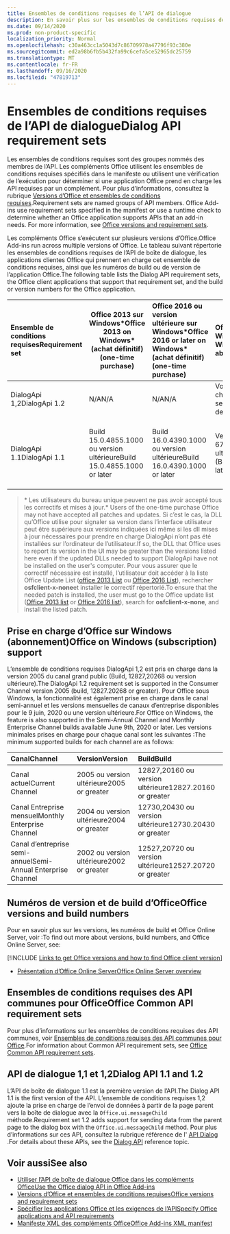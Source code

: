 ```yaml
---
title: Ensembles de conditions requises de l’API de dialogue
description: En savoir plus sur les ensembles de conditions requises de l’API Dialog.
ms.date: 09/14/2020
ms.prod: non-product-specific
localization_priority: Normal
ms.openlocfilehash: c30a463cc1a5043d7c86709978a47796f93c380e
ms.sourcegitcommit: ed2a98b6fb5b432fa99c6cefa5ce52965dc25759
ms.translationtype: MT
ms.contentlocale: fr-FR
ms.lasthandoff: 09/16/2020
ms.locfileid: "47819713"
---
```

# <a name="dialog-api-requirement-sets"></a><span data-ttu-id="0cfb7-103">Ensembles de conditions requises de l’API de dialogue</span><span class="sxs-lookup"><span data-stu-id="0cfb7-103">Dialog API requirement sets</span></span>

<span data-ttu-id="0cfb7-p101">Les ensembles de conditions requises sont des groupes nommés des membres de l’API. Les compléments Office utilisent les ensembles de conditions requises spécifiés dans le manifeste ou utilisent une vérification de l’exécution pour déterminer si une application Office prend en charge les API requises par un complément. Pour plus d’informations, consultez la rubrique [Versions d’Office et ensembles de conditions requises](../../develop/office-versions-and-requirement-sets.md).</span><span class="sxs-lookup"><span data-stu-id="0cfb7-p101">Requirement sets are named groups of API members. Office Add-ins use requirement sets specified in the manifest or use a runtime check to determine whether an Office application supports APIs that an add-in needs. For more information, see [Office versions and requirement sets](../../develop/office-versions-and-requirement-sets.md).</span></span>

<span data-ttu-id="0cfb7-107">Les compléments Office s’exécutent sur plusieurs versions d’Office.</span><span class="sxs-lookup"><span data-stu-id="0cfb7-107">Office Add-ins run across multiple versions of Office.</span></span> <span data-ttu-id="0cfb7-108">Le tableau suivant répertorie les ensembles de conditions requises de l’API de boîte de dialogue, les applications clientes Office qui prennent en charge cet ensemble de conditions requises, ainsi que les numéros de build ou de version de l’application Office.</span><span class="sxs-lookup"><span data-stu-id="0cfb7-108">The following table lists the Dialog API requirement sets, the Office client applications that support that requirement set, and the build or version numbers for the Office application.</span></span>

|  <span data-ttu-id="0cfb7-109">Ensemble de conditions requises</span><span class="sxs-lookup"><span data-stu-id="0cfb7-109">Requirement set</span></span>  | <span data-ttu-id="0cfb7-110">Office 2013 sur Windows\*</span><span class="sxs-lookup"><span data-stu-id="0cfb7-110">Office 2013 on Windows\*</span></span><br><span data-ttu-id="0cfb7-111">(achat définitif)</span><span class="sxs-lookup"><span data-stu-id="0cfb7-111">(one-time purchase)</span></span> | <span data-ttu-id="0cfb7-112">Office 2016 ou version ultérieure sur Windows\*</span><span class="sxs-lookup"><span data-stu-id="0cfb7-112">Office 2016 or later on Windows\*</span></span><br><span data-ttu-id="0cfb7-113">(achat définitif)</span><span class="sxs-lookup"><span data-stu-id="0cfb7-113">(one-time purchase)</span></span>   | <span data-ttu-id="0cfb7-114">Office pour Windows</span><span class="sxs-lookup"><span data-stu-id="0cfb7-114">Office on Windows</span></span><br><span data-ttu-id="0cfb7-115">abonnés</span><span class="sxs-lookup"><span data-stu-id="0cfb7-115">(subscription)</span></span> |  <span data-ttu-id="0cfb7-116">Office sur iPad</span><span class="sxs-lookup"><span data-stu-id="0cfb7-116">Office on iPad</span></span><br><span data-ttu-id="0cfb7-117">abonnés</span><span class="sxs-lookup"><span data-stu-id="0cfb7-117">(subscription)</span></span>  |  <span data-ttu-id="0cfb7-118">Office sur Mac</span><span class="sxs-lookup"><span data-stu-id="0cfb7-118">Office on Mac</span></span><br><span data-ttu-id="0cfb7-119">abonnés</span><span class="sxs-lookup"><span data-stu-id="0cfb7-119">(subscription)</span></span>  | <span data-ttu-id="0cfb7-120">Office sur le web</span><span class="sxs-lookup"><span data-stu-id="0cfb7-120">Office on the web</span></span>  |  <span data-ttu-id="0cfb7-121">Office Online Server</span><span class="sxs-lookup"><span data-stu-id="0cfb7-121">Office Online Server</span></span>  |
|:-----|-----|:-----|:-----|:-----|:-----|:-----|:-----|
| <span data-ttu-id="0cfb7-122">DialogApi 1,2</span><span class="sxs-lookup"><span data-stu-id="0cfb7-122">DialogApi 1.2</span></span>  | <span data-ttu-id="0cfb7-123">N/A</span><span class="sxs-lookup"><span data-stu-id="0cfb7-123">N/A</span></span> | <span data-ttu-id="0cfb7-124">N/A</span><span class="sxs-lookup"><span data-stu-id="0cfb7-124">N/A</span></span> | <span data-ttu-id="0cfb7-125">Voir prise en charge</span><span class="sxs-lookup"><span data-stu-id="0cfb7-125">See support</span></span><br><span data-ttu-id="0cfb7-126">section ci-dessous</span><span class="sxs-lookup"><span data-stu-id="0cfb7-126">section below</span></span> | <span data-ttu-id="0cfb7-127">2,67 ou version ultérieure</span><span class="sxs-lookup"><span data-stu-id="0cfb7-127">2.67 or later</span></span> | <span data-ttu-id="0cfb7-128">16,37 ou version ultérieure</span><span class="sxs-lookup"><span data-stu-id="0cfb7-128">16.37 or later</span></span> | <span data-ttu-id="0cfb7-129">Juin 2020</span><span class="sxs-lookup"><span data-stu-id="0cfb7-129">June 2020</span></span> | <span data-ttu-id="0cfb7-130">S/O</span><span class="sxs-lookup"><span data-stu-id="0cfb7-130">N/A</span></span> |
| <span data-ttu-id="0cfb7-131">DialogApi 1.1</span><span class="sxs-lookup"><span data-stu-id="0cfb7-131">DialogApi 1.1</span></span>  | <span data-ttu-id="0cfb7-132">Build 15.0.4855.1000 ou version ultérieure</span><span class="sxs-lookup"><span data-stu-id="0cfb7-132">Build 15.0.4855.1000 or later</span></span> | <span data-ttu-id="0cfb7-133">Build 16.0.4390.1000 ou version ultérieure</span><span class="sxs-lookup"><span data-stu-id="0cfb7-133">Build 16.0.4390.1000 or later</span></span> | <span data-ttu-id="0cfb7-134">Version 1602 (Build 6741.0000) ou version ultérieure</span><span class="sxs-lookup"><span data-stu-id="0cfb7-134">Version 1602 (Build 6741.0000) or later</span></span> | <span data-ttu-id="0cfb7-135">1.22 ou version ultérieure</span><span class="sxs-lookup"><span data-stu-id="0cfb7-135">1.22 or later</span></span> | <span data-ttu-id="0cfb7-136">15.20 ou version ultérieure</span><span class="sxs-lookup"><span data-stu-id="0cfb7-136">15.20 or later</span></span> | <span data-ttu-id="0cfb7-137">Janvier 2017</span><span class="sxs-lookup"><span data-stu-id="0cfb7-137">January 2017</span></span> | <span data-ttu-id="0cfb7-138">Version 1608 (Build 7601.6800) ou version ultérieure</span><span class="sxs-lookup"><span data-stu-id="0cfb7-138">Version 1608 (Build 7601.6800) or later</span></span>|

><span data-ttu-id="0cfb7-139">\* Les utilisateurs du bureau unique peuvent ne pas avoir accepté tous les correctifs et mises à jour.</span><span class="sxs-lookup"><span data-stu-id="0cfb7-139">\* Users of the one-time purchase Office may not have accepted all patches and updates.</span></span> <span data-ttu-id="0cfb7-140">Si c’est le cas, la DLL qu’Office utilise pour signaler sa version dans l’interface utilisateur peut être supérieure aux versions indiquées ici même si les dll mises à jour nécessaires pour prendre en charge DialogApi n’ont pas été installées sur l’ordinateur de l’utilisateur.</span><span class="sxs-lookup"><span data-stu-id="0cfb7-140">If so, the DLL that Office uses to report its version in the UI may be greater than the versions listed here even if the updated DLLs needed to support DialogApi have not be installed on the user's computer.</span></span> <span data-ttu-id="0cfb7-141">Pour vous assurer que le correctif nécessaire est installé, l’utilisateur doit accéder à la liste Office Update List ([office 2013 List](/officeupdates/msp-files-office-2013) ou [Office 2016 List](/officeupdates/msp-files-office-2016)), rechercher **osfclient-x-none**et installer le correctif répertorié.</span><span class="sxs-lookup"><span data-stu-id="0cfb7-141">To ensure that the needed patch is installed, the user must go to the Office update list ([Office 2013 list](/officeupdates/msp-files-office-2013) or [Office 2016 list](/officeupdates/msp-files-office-2016)), search for **osfclient-x-none**, and install the listed patch.</span></span>

## <a name="office-on-windows-subscription-support"></a><span data-ttu-id="0cfb7-142">Prise en charge d’Office sur Windows (abonnement)</span><span class="sxs-lookup"><span data-stu-id="0cfb7-142">Office on Windows (subscription) support</span></span>

<span data-ttu-id="0cfb7-143">L’ensemble de conditions requises DialogApi 1,2 est pris en charge dans la version 2005 du canal grand public (Build, 12827,20268 ou version ultérieure).</span><span class="sxs-lookup"><span data-stu-id="0cfb7-143">The DialogApi 1.2 requirement set is supported in the Consumer Channel version 2005 (build, 12827.20268 or greater).</span></span> <span data-ttu-id="0cfb7-144">Pour Office sous Windows, la fonctionnalité est également prise en charge dans le canal semi-annuel et les versions mensuelles de canaux d’entreprise disponibles pour le 9 juin, 2020 ou une version ultérieure.</span><span class="sxs-lookup"><span data-stu-id="0cfb7-144">For Office on Windows, the feature is also supported in the Semi-Annual Channel and Monthly Enterprise Channel builds available June 9th, 2020 or later.</span></span> <span data-ttu-id="0cfb7-145">Les versions minimales prises en charge pour chaque canal sont les suivantes :</span><span class="sxs-lookup"><span data-stu-id="0cfb7-145">The minimum supported builds for each channel are as follows:</span></span>  

|<span data-ttu-id="0cfb7-146">Canal</span><span class="sxs-lookup"><span data-stu-id="0cfb7-146">Channel</span></span> | <span data-ttu-id="0cfb7-147">Version</span><span class="sxs-lookup"><span data-stu-id="0cfb7-147">Version</span></span> | <span data-ttu-id="0cfb7-148">Build</span><span class="sxs-lookup"><span data-stu-id="0cfb7-148">Build</span></span>|
|:-----|:-----|:-----|
|<span data-ttu-id="0cfb7-149">Canal actuel</span><span class="sxs-lookup"><span data-stu-id="0cfb7-149">Current Channel</span></span> | <span data-ttu-id="0cfb7-150">2005 ou version ultérieure</span><span class="sxs-lookup"><span data-stu-id="0cfb7-150">2005 or greater</span></span> | <span data-ttu-id="0cfb7-151">12827,20160 ou version ultérieure</span><span class="sxs-lookup"><span data-stu-id="0cfb7-151">12827.20160 or greater</span></span>|
|<span data-ttu-id="0cfb7-152">Canal Entreprise mensuel</span><span class="sxs-lookup"><span data-stu-id="0cfb7-152">Monthly Enterprise Channel</span></span> | <span data-ttu-id="0cfb7-153">2004 ou version ultérieure</span><span class="sxs-lookup"><span data-stu-id="0cfb7-153">2004 or greater</span></span> | <span data-ttu-id="0cfb7-154">12730,20430 ou version ultérieure</span><span class="sxs-lookup"><span data-stu-id="0cfb7-154">12730.20430 or greater</span></span>|
|<span data-ttu-id="0cfb7-155">Canal d’entreprise semi-annuel</span><span class="sxs-lookup"><span data-stu-id="0cfb7-155">Semi-Annual Enterprise Channel</span></span> | <span data-ttu-id="0cfb7-156">2002 ou version ultérieure</span><span class="sxs-lookup"><span data-stu-id="0cfb7-156">2002 or greater</span></span> | <span data-ttu-id="0cfb7-157">12527,20720 ou version ultérieure</span><span class="sxs-lookup"><span data-stu-id="0cfb7-157">12527.20720 or greater</span></span>|

## <a name="office-versions-and-build-numbers"></a><span data-ttu-id="0cfb7-158">Numéros de version et de build d’Office</span><span class="sxs-lookup"><span data-stu-id="0cfb7-158">Office versions and build numbers</span></span>

<span data-ttu-id="0cfb7-159">Pour en savoir plus sur les versions, les numéros de build et Office Online Server, voir :</span><span class="sxs-lookup"><span data-stu-id="0cfb7-159">To find out more about versions, build numbers, and Office Online Server, see:</span></span>

[!INCLUDE [Links to get Office versions and how to find Office client version](../../includes/links-get-office-versions-builds.md)]
- [<span data-ttu-id="0cfb7-160">Présentation d’Office Online Server</span><span class="sxs-lookup"><span data-stu-id="0cfb7-160">Office Online Server overview</span></span>](/officeonlineserver/office-online-server-overview)

## <a name="office-common-api-requirement-sets"></a><span data-ttu-id="0cfb7-161">Ensembles de conditions requises des API communes pour Office</span><span class="sxs-lookup"><span data-stu-id="0cfb7-161">Office Common API requirement sets</span></span>

<span data-ttu-id="0cfb7-162">Pour plus d’informations sur les ensembles de conditions requises des API communes, voir [Ensembles de conditions requises des API communes pour Office](office-add-in-requirement-sets.md).</span><span class="sxs-lookup"><span data-stu-id="0cfb7-162">For information about Common API requirement sets, see [Office Common API requirement sets](office-add-in-requirement-sets.md).</span></span>

## <a name="dialog-api-11-and-12"></a><span data-ttu-id="0cfb7-163">API de dialogue 1,1 et 1,2</span><span class="sxs-lookup"><span data-stu-id="0cfb7-163">Dialog API 1.1 and 1.2</span></span>

<span data-ttu-id="0cfb7-164">L’API de boîte de dialogue 1.1 est la première version de l’API.</span><span class="sxs-lookup"><span data-stu-id="0cfb7-164">The Dialog API 1.1 is the first version of the API.</span></span> <span data-ttu-id="0cfb7-165">L’ensemble de conditions requises 1,2 ajoute la prise en charge de l’envoi de données à partir de la page parent vers la boîte de dialogue avec la `Office.ui.messageChild` méthode.</span><span class="sxs-lookup"><span data-stu-id="0cfb7-165">Requirement set 1.2 adds support for sending data from the parent page to the dialog box with the `Office.ui.messageChild` method.</span></span> <span data-ttu-id="0cfb7-166">Pour plus d’informations sur ces API, consultez la rubrique référence de l' [API Dialog](/javascript/api/office/office.ui) .</span><span class="sxs-lookup"><span data-stu-id="0cfb7-166">For details about these APIs, see the [Dialog API](/javascript/api/office/office.ui) reference topic.</span></span>

## <a name="see-also"></a><span data-ttu-id="0cfb7-167">Voir aussi</span><span class="sxs-lookup"><span data-stu-id="0cfb7-167">See also</span></span>

- [<span data-ttu-id="0cfb7-168">Utiliser l’API de boîte de dialogue Office dans les compléments Office</span><span class="sxs-lookup"><span data-stu-id="0cfb7-168">Use the Office dialog API in Office Add-ins</span></span>](../../develop/dialog-api-in-office-add-ins.md)
- [<span data-ttu-id="0cfb7-169">Versions d’Office et ensembles de conditions requises</span><span class="sxs-lookup"><span data-stu-id="0cfb7-169">Office versions and requirement sets</span></span>](../../develop/office-versions-and-requirement-sets.md)
- [<span data-ttu-id="0cfb7-170">Spécifier les applications Office et les exigences de l’API</span><span class="sxs-lookup"><span data-stu-id="0cfb7-170">Specify Office applications and API requirements</span></span>](../../develop/specify-office-hosts-and-api-requirements.md)
- [<span data-ttu-id="0cfb7-171">Manifeste XML des compléments Office</span><span class="sxs-lookup"><span data-stu-id="0cfb7-171">Office Add-ins XML manifest</span></span>](../../develop/add-in-manifests.md)
